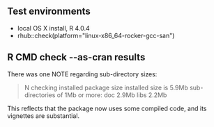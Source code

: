## Test environments
* local OS X install, R 4.0.4
* rhub::check(platform="linux-x86_64-rocker-gcc-san")

## R CMD check --as-cran results
There was one NOTE regarding sub-directory sizes:

> N  checking installed package size
>      installed size is  5.9Mb
>      sub-directories of 1Mb or more:
>        doc    2.9Mb
>        libs   2.2Mb

This reflects that the package now uses some
compiled code, and its vignettes are substantial.
